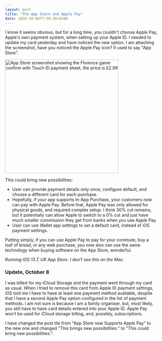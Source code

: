 ```yaml
---
layout: post
title: "The App Store and Apple Pay"
date: 2020-10-06T7:50:36+0100
---
```


I know it seems obvious, but for a long time, you couldn't choose Apple Pay, Apple's own payment system, when setting up your Apple ID. I needed to update my card yesterday and have noticed the new option. I am attaching the screenshot, have you noticed the Apple Pay icon? It used to say "App Store". 

<img src="{{site.url}}/images/florence-apple-pay.jpeg" alt="App Store screenshot showing the Florence game confirm with Touch ID payment sheet, the price is £2.99" width="375">

This could bring new possibilities:

- User can provide payment details only once, configure default, and choose a different card for each purchase.
- Hopefully, if your app supports In-App Purchase, your customers now can pay with Apple Pay. Before that, Apple Pay was only allowed for physical goods, and required complex setup. I think 30% cut remains, but it potentially can allow Apple to switch to a 0% cut and just have much smaller commission they get from banks when you use Apple Pay.
- User can use Wallet app settings to set a default card, instead of iOS payment settings.

Putting simply, if you can use Apple Pay to pay for your commute, buy a loaf of bread, or any web purchase, you now also can use the same technology when buying software on the App Store, wonderful. 

_Running iOS 13.7, UK App Store. I don't see this on the Mac._

### Update, October 8

I was billed for my iCloud Storage and the payment went through my card as usual. When I tried to remove this card from Apple ID payment settings, iOS told me I have to have at least one payment method available, despite that I have a second Apple Pay option configured in the list of payment methods. I am not sure is because I am a family organiser, but, most likely, you still have to have card details entered into your Apple ID. Apple Pay won't be used for iCloud storage billing, and, possibly, subscriptions.

I have changed the post tile from "App Store now Supports Apple Pay" to the new one and changed  "This brings new possibilities:" to "This could bring new possibilities:".
